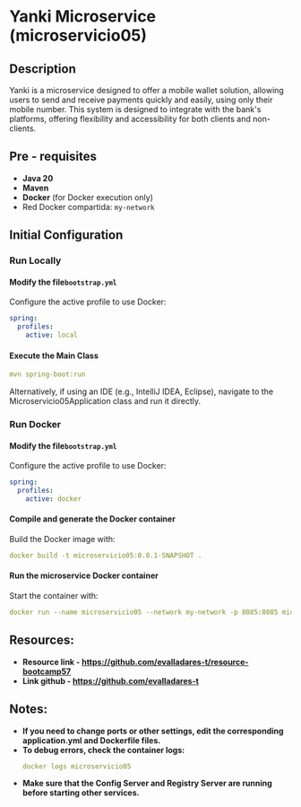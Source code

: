 # Yanki Microservice (microservicio05)

## Description

Yanki is a microservice designed to offer a mobile wallet solution, allowing users to send and receive payments quickly and easily, using only their mobile number. This system is designed to integrate with the bank's platforms, offering flexibility and accessibility for both clients and non-clients.

## Pre - requisites

- **Java 20**
- **Maven**
- **Docker** (for Docker execution only)
- Red Docker compartida: `my-network`

## Initial Configuration

### Run Locally

#### Modify the file`bootstrap.yml`

Configure the active profile to use Docker:

```yaml
spring:
  profiles:
    active: local
```

#### Execute the Main Class

```yaml
mvn spring-boot:run
```

Alternatively, if using an IDE (e.g., IntelliJ IDEA, Eclipse), navigate to the Microservicio05Application class and run it directly.

### Run Docker

#### Modify the file`bootstrap.yml`

Configure the active profile to use Docker:

```yaml
spring:
  profiles:
    active: docker
```
#### Compile and generate the Docker container
Build the Docker image with:

```yaml
docker build -t microservicio05:0.0.1-SNAPSHOT .
```

####  Run the microservice Docker container
Start the container with:

```yaml
docker run --name microservicio05 --network my-network -p 8085:8085 microservicio05:0.0.1-SNAPSHOT
```

## Resources:
- **Resource link  - https://github.com/evalladares-t/resource-bootcamp57**
- **Link github  - https://github.com/evalladares-t**

## Notes:
- **If you need to change ports or other settings, edit the corresponding application.yml and Dockerfile files.**
- **To debug errors, check the container logs:**
    ```yaml
    docker logs microservicio05
    ``` 
- **Make sure that the Config Server and Registry Server are running before starting other services.**
